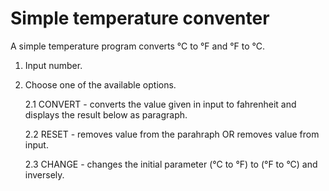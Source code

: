 # Simple temperature conventer
A simple temperature program converts °C to °F and °F to °C.


1. Input number.
2. Choose one of the available options.
  
    2.1 CONVERT - converts the value given in input to fahrenheit and displays the result below as paragraph.
  
    2.2 RESET - removes value from the parahraph OR removes value from input.
  
    2.3 CHANGE - changes the initial parameter (°C to °F) to (°F to °C) and inversely.
